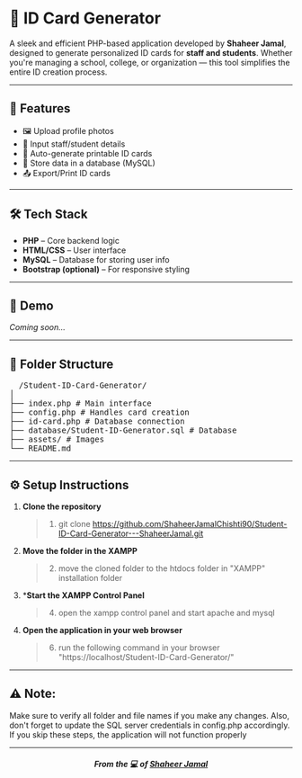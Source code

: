 # 📛 ID Card Generator

A sleek and efficient PHP-based application developed by **Shaheer Jamal**, designed to generate personalized ID cards for **staff and students**. Whether you're managing a school, college, or organization — this tool simplifies the entire ID creation process.

---

## 🚀 Features

- 🖼 Upload profile photos
- 📄 Input staff/student details
- 🧾 Auto-generate printable ID cards
- 💾 Store data in a database (MySQL)
- 📤 Export/Print ID cards

---

## 🛠 Tech Stack

- **PHP** – Core backend logic
- **HTML/CSS** – User interface
- **MySQL** – Database for storing user info
- **Bootstrap (optional)** – For responsive styling

---

## 📸 Demo

*Coming soon...*

---

## 📂 Folder Structure
<pre>
  /Student-ID-Card-Generator/
│
├── index.php # Main interface
├── config.php # Handles card creation
├── id-card.php # Database connection
├── database/Student-ID-Generator.sql # Database
├── assets/ # Images
└── README.md
</pre>


---

## ⚙️ Setup Instructions

1. **Clone the repository**
   > 1. git clone https://github.com/ShaheerJamalChishti90/Student-ID-Card-Generator---ShaheerJamal.git
2. **Move the folder in the XAMPP**
   > 2. move the cloned folder to the htdocs folder in "XAMPP" installation folder
3. ***Start the XAMPP Control Panel**
   > 4. open the xampp control panel and start apache and mysql
4. **Open the application in your web browser**
   > 6. run the following command in your browser "https://localhost/Student-ID-Card-Generator/"

---

## ⚠️ Note:
Make sure to verify all folder and file names if you make any changes.
Also, don't forget to update the SQL server credentials in config.php accordingly.
If you skip these steps, the application will not function properly

---

<h5 style="text-align: center;">From the 💻 of <a href="https://github.com/ShaheerJamalChishti90">Shaheer Jamal</a></h5>
